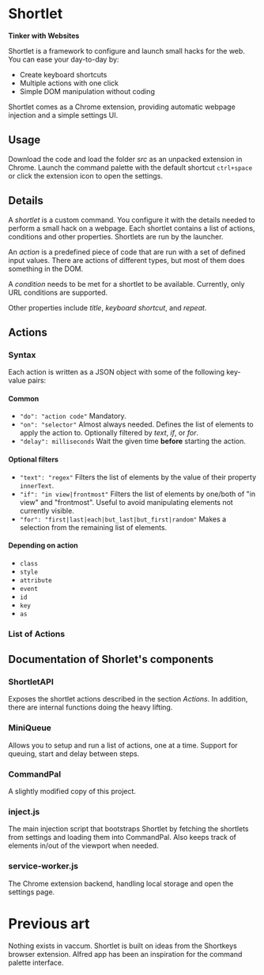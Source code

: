 # Shortlet

**Tinker with Websites**

Shortlet is a framework to configure and launch small hacks for the web. You can ease your day-to-day by: 

- Create keyboard shortcuts
- Multiple actions with one click
- Simple DOM manipulation without coding

Shortlet comes as a Chrome extension, providing automatic webpage injection and a simple settings UI.

## Usage

Download the code and load the folder _src_ as an unpacked extension in Chrome.
Launch the command palette with the default shortcut `ctrl+space` or click the extension icon to open the settings.

## Details

A _shortlet_ is a custom command. You configure it with the details needed to perform a small hack on a webpage. Each shortlet contains a list of actions, conditions and other properties. Shortlets are run by the launcher.

An _action_ is a predefined piece of code that are run with a set of defined input values. There are actions of different types, but most of them does something in the DOM. 

A _condition_ needs to be met for a shortlet to be available. Currently, only URL conditions are supported. 

Other properties include _title_, _keyboard shortcut_, and _repeat_.

## Actions

### Syntax
Each action is written as a JSON object with some of the following key-value pairs: 

#### Common

- `"do": "action code"` Mandatory. 
- `"on": "selector"` Almost always needed. Defines the list of elements to apply the action to. Optionally filtered by _text_, _if_, or _for_.
- `"delay": milliseconds` Wait the given time **before** starting the action. 

#### Optional filters

- `"text": "regex"` Filters the list of elements by the value of their property `innerText`.
- `"if": "in view|frontmost"` Filters the list of elements by one/both of "in view" and "frontmost". Useful to avoid manipulating elements not currently visible. 
- `"for": "first|last|each|but_last|but_first|random"` Makes a selection from the remaining list of elements. 

#### Depending on action
- `class`
- `style`
- `attribute`
- `event`
- `id`
- `key`
- `as`


### List of Actions



## Documentation of Shorlet's components

### ShortletAPI

Exposes the shortlet actions described in the section _Actions_. In addition, there are internal functions doing the heavy lifting. 

### MiniQueue

Allows you to setup and run a list of actions, one at a time. Support for queuing, start and delay between steps. 

### CommandPal

A slightly modified copy of this project. 

### inject.js

The main injection script that bootstraps Shortlet by fetching the shortlets from settings and loading them into CommandPal. Also keeps track of elements in/out of the viewport when needed. 

### service-worker.js

The Chrome extension backend, handling local storage and open the settings page. 

# Previous art
Nothing exists in vaccum. Shortlet is built on ideas from the Shortkeys browser extension. Alfred app has been an inspiration for the command palette interface. 
